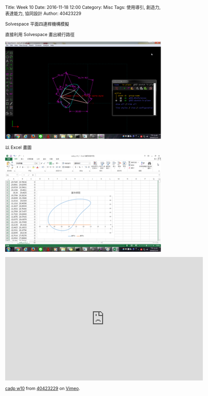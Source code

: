 Title: Week 10
Date: 2016-11-18 12:00
Category: Misc
Tags: 使用導引, 創造力, 表達能力, 協同設計
Author: 40423229

<p>Solvespace 平面四連桿機構模擬<p>

直接利用 Solvespace 畫出繞行路徑

<a><img src="../cadp_w10_1.png" /></a>

以 Excel 畫圖

<a><img src="../cadp_w10_2.png" /></a>


<iframe src="https://player.vimeo.com/video/194281041" width="640" height="400" frameborder="0" webkitallowfullscreen mozallowfullscreen allowfullscreen></iframe>
<p><a href="https://vimeo.com/194281041">cadp w10</a> from <a href="https://vimeo.com/user47808963">40423229</a> on <a href="https://vimeo.com">Vimeo</a>.</p>
